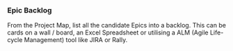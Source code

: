 ### Epic Backlog

From the Project Map, list all the candidate Epics into a backlog.  This can be cards on a wall / board, an Excel Spreadsheet or utilising a ALM (Agile Life-cycle Management) tool like JIRA or Rally.
